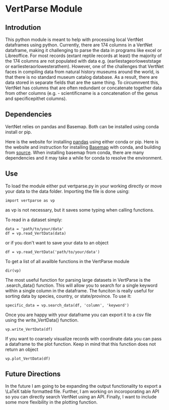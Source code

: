 # VertParse Module

## Introdution

This python module is meant to help with processing local VertNet dataframes using python.
Currently, there are 174 columns in a VertNet dataframe, making it challenging to parse the data in programs like excel or Libreoffice.
For most records (extant reptile records at least) the majority of the 174 columns are not populated with data e.g. (earliestageorloweststage
or earliesteraorlowesterathem).
However, one of the challenges that VertNet faces in compiling data from natural history museums around the world, is that there is no standard museum catalog database.
As a result, there are data stored in separate fields that are the same thing.
To circumnvent this, VertNet has columns that are often redundant or concatenate together data from other columns (e.g. - scientificname is a concatenation of the genus and specificepithet columns).

## Dependencies

VertNet relies on pandas and Basemap.
Both can be installed using conda install or pip.

Here is the website for installing [pandas](https://pandas.pydata.org/pandas-docs/stable/getting_started/index.html#getting-started) using either conda or pip.
Here is the website and instruction for installing [Basemap](https://anaconda.org/anaconda/basemap) with conda, and building from [source](https://matplotlib.org/basemap/users/installing.html).
When installing basemap from conda, there are many dependencies and it may take a while for conda to resolve the environment.

## Use

To load the module either put vertparse.py in your working directly or move your data to the data folder.
Importing the file is done using:

```[python]
import vertparse as vp
```

as vp is not necessary, but it saves some typing when calling functions.

To read in a dataset simply:

```[python]
data = 'path/to/your/data'
df = vp.read_VertData(data)
```

or if you don't want to save your data to an object

```[python]
df = vp.read_VertData('path/to/your/data')
```

To get a list of all availble functions in the VertParse module

```[python]
dir(vp)
```

The most useful function for parsing large datasets in VertParse is the .search_data() function.
This will allow you to search for a single keyword within a single column in the dataframe.
The funciton is really useful for sorting data by species, country, or state/province. 
To use it:

```[python]
specific_data = vp.search_data(df, 'column', 'keyword')
```

Once you are happy with your dataframe you can export it to a csv file using the write_VertData() function.

```[python]
vp.write_VertData(df)
```

If you want to coarsely visualize records with coordinate data you can pass a dataframe to the plot function.
Keep in mind that this function does not return an object

```[python]
vp.plot_VertData(df)
```

## Future Directions

In the future I am going to be expanding the output functionality to export a \LaTeX table formatted file.
Further, I am working on incoroporating an API so you can directly search VertNet using an API.
Finally, I want to include some more flexibility in the plotting function. 